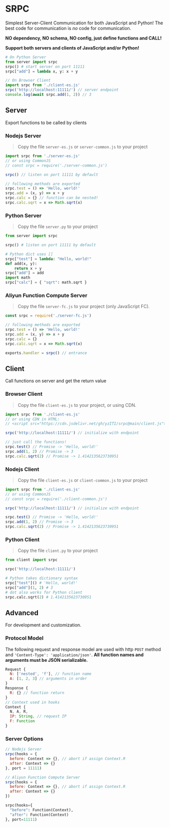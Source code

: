 # SRPC

Simplest Server-Client Communication for both JavaScript and Python! The best code for communication is *no* code for communication.

**NO dependency, NO schema, NO config, just define functions and CALL!**

**Support both servers and clients of JavaScript and/or Python!**

```python
# On Python Server
from server import srpc
srpc() # start server on port 11111
srpc["add"] = lambda x, y: x + y
```

```js
// On Browser Client
import srpc from './client-es.js'
srpc('http://localhost:11111/') // server endpoint
console.log(await srpc.add(1, 2)) // 3
```

## Server

Export functions to be called by clients

### Nodejs Server

> Copy the file `server-es.js` or `server-common.js` to your project

```js
import srpc from './server-es.js'
// or using CommonJS
// const srpc = require('./server-common.js')

srpc() // listen on port 11111 by default

// following methods are exported
srpc.test = () => 'Hello, world!'
srpc.add = (x, y) => x + y
srpc.calc = {} // function can be nested!
srpc.calc.sqrt = x => Math.sqrt(x)
```

### Python Server

> Copy the file `server.py` to your project

```python
from server import srpc

srpc() # listen on port 11111 by default

# Python dict uses []
srpc["test"] = lambda: "Hello, world!"
def add(x, y):
    return x + y
srpc["add"] = add
import math
srpc["calc"] = { "sqrt": math.sqrt }
```

### Aliyun Function Compute Server

> Copy the file `server-fc.js` to your project (only JavaScript FC).

```js
const srpc = require('./server-fc.js')

// following methods are exported
srpc.test = () => 'Hello, world!'
srpc.add = (x, y) => x + y
srpc.calc = {}
srpc.calc.sqrt = x => Math.sqrt(x)

exports.handler = srpc() // entrance
```

## Client

Call functions on server and get the return value

### Browser Client

> Copy the file `client-es.js` to your project, or using CDN.

```js
import srpc from './client-es.js'
// or using CDN in HTML:
// <script src="https://cdn.jsdelivr.net/gh/yzITI/srpc@main/client.js"></script>

srpc('http://localhost:11111/') // initialize with endpoint

// just call the functions!
srpc.test() // Promise -> 'Hello, world!'
srpc.add(1, 2) // Promise -> 3
srpc.calc.sqrt(2) // Promise -> 1.4142135623730951
```

### Nodejs Client

> Copy the file `client-es.js` or `client-common.js` to your project

```js
import srpc from './client-es.js'
// or using CommonJS
// const srpc = require('./client-common.js')

srpc('http://localhost:11111/') // initialize with endpoint

srpc.test() // Promise -> 'Hello, world!'
srpc.add(1, 2) // Promise -> 3
srpc.calc.sqrt(2) // Promise -> 1.4142135623730951
```

### Python Client

> Copy the file `client.py` to your project

```python
from client import srpc

srpc('http://localhost:11111/')

# Python takes dictionary syntax
srpc["test"]() # 'Hello, world!'
srpc["add"](1, 2) # 3
# dot also works for Python client
srpc.calc.sqrt(2) # 1.4142135623730951
```

## Advanced

For development and customization.

### Protocol Model

The following request and response model are used with http `POST` method and `'Content-Type': 'application/json'`. **All function names and arguments must be JSON serializable.**

```js
Request {
  N: ['nested', 'f'], // function name
  A: [1, 2, 3] // arguments in order
}
Response {
  R: {} // function return
}
// Context used in hooks
Context {
  N, A, R,
  IP: String, // request IP
  F: Function
}
```

### Server Options

```js
// Nodejs Server
srpc(hooks = {
  before: Context => {}, // abort if assign Context.R
  after: Context => {}
}, port = 11111)

// Aliyun Function Compute Server
srpc(hooks = {
  before: Context => {}, // abort if assign Context.R
  after: Context => {}
})
```

```python
srpc(hooks={
  "before": Function(Context),
  "after": Function(Context)
}, port=11111)
```
